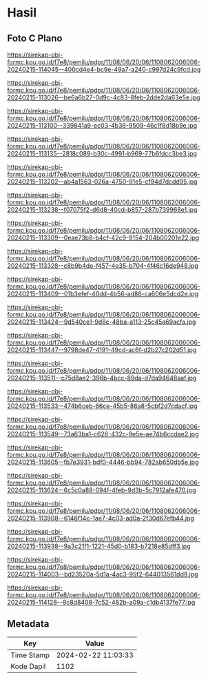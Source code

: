 # Hasil

## Foto C Plano

https://sirekap-obj-formc.kpu.go.id/f7e8/pemilu/pdpr/11/08/06/20/06/1108062006006-20240215-114045--400cd4e4-bc9e-49a7-a240-c997d24c9fcd.jpg

https://sirekap-obj-formc.kpu.go.id/f7e8/pemilu/pdpr/11/08/06/20/06/1108062006006-20240215-113026--be6a6b27-0d9c-4c83-8feb-2dde2da63e5e.jpg

https://sirekap-obj-formc.kpu.go.id/f7e8/pemilu/pdpr/11/08/06/20/06/1108062006006-20240215-113100--339841a9-ec03-4b36-9509-46c1f8d18b9e.jpg

https://sirekap-obj-formc.kpu.go.id/f7e8/pemilu/pdpr/11/08/06/20/06/1108062006006-20240215-113135--2818c089-b30c-4991-b969-77b6fdcc3be3.jpg

https://sirekap-obj-formc.kpu.go.id/f7e8/pemilu/pdpr/11/08/06/20/06/1108062006006-20240215-113202--ab4a1563-026a-4750-91e5-cf94d7dcdd95.jpg

https://sirekap-obj-formc.kpu.go.id/f7e8/pemilu/pdpr/11/08/06/20/06/1108062006006-20240215-113238--f07075f2-d6d8-40cd-b857-287b739968e1.jpg

https://sirekap-obj-formc.kpu.go.id/f7e8/pemilu/pdpr/11/08/06/20/06/1108062006006-20240215-113309--0eae73b8-b4cf-42c9-9154-204b00201e22.jpg

https://sirekap-obj-formc.kpu.go.id/f7e8/pemilu/pdpr/11/08/06/20/06/1108062006006-20240215-113328--c8b9b4de-f457-4e35-b704-4f46c16de948.jpg

https://sirekap-obj-formc.kpu.go.id/f7e8/pemilu/pdpr/11/08/06/20/06/1108062006006-20240215-113409--01b3efef-40dd-4b56-ad86-ca606e5dcd2e.jpg

https://sirekap-obj-formc.kpu.go.id/f7e8/pemilu/pdpr/11/08/06/20/06/1108062006006-20240215-113424--9d540ce1-9d8c-48ba-a113-25c45a69acfa.jpg

https://sirekap-obj-formc.kpu.go.id/f7e8/pemilu/pdpr/11/08/06/20/06/1108062006006-20240215-113447--9798de47-4191-49cd-ac6f-d2b27c202d51.jpg

https://sirekap-obj-formc.kpu.go.id/f7e8/pemilu/pdpr/11/08/06/20/06/1108062006006-20240215-113511--c75d8ae2-396b-4bcc-89da-d7da94648aaf.jpg

https://sirekap-obj-formc.kpu.go.id/f7e8/pemilu/pdpr/11/08/06/20/06/1108062006006-20240215-113533--474b6ceb-66ce-45b5-86a8-5cbf2d7cdacf.jpg

https://sirekap-obj-formc.kpu.go.id/f7e8/pemilu/pdpr/11/08/06/20/06/1108062006006-20240215-113549--73a63ba1-c626-432c-9e5e-ae74b6ccdae2.jpg

https://sirekap-obj-formc.kpu.go.id/f7e8/pemilu/pdpr/11/08/06/20/06/1108062006006-20240215-113605--fb7e3931-bdf0-4446-bb94-782ab650db5e.jpg

https://sirekap-obj-formc.kpu.go.id/f7e8/pemilu/pdpr/11/08/06/20/06/1108062006006-20240215-113624--6c5c0a88-094f-4feb-9d3b-5c7912afe470.jpg

https://sirekap-obj-formc.kpu.go.id/f7e8/pemilu/pdpr/11/08/06/20/06/1108062006006-20240215-113908--6146f14c-1ae7-4c03-ad0a-2f30d67efb44.jpg

https://sirekap-obj-formc.kpu.go.id/f7e8/pemilu/pdpr/11/08/06/20/06/1108062006006-20240215-113938--9a3c21f1-1221-45d0-b183-b7218e85dff3.jpg

https://sirekap-obj-formc.kpu.go.id/f7e8/pemilu/pdpr/11/08/06/20/06/1108062006006-20240215-114003--bd23520a-5d1a-4ac3-95f2-644013561dd9.jpg

https://sirekap-obj-formc.kpu.go.id/f7e8/pemilu/pdpr/11/08/06/20/06/1108062006006-20240215-114128--9c8d8408-7c52-482b-a09a-c1db4137fe77.jpg


## Metadata

| Key        | Value               |
| ---------- | ------------------- |
| Time Stamp | 2024-02-22 11:03:33 |
| Kode Dapil | 1102                |



